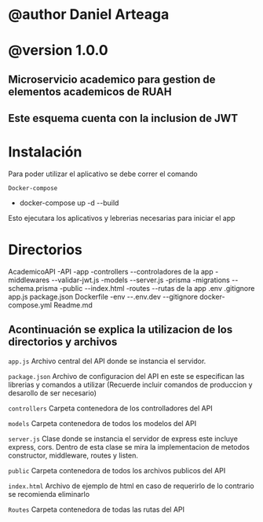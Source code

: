 # @author Daniel Arteaga
# @version 1.0.0
 
## Microservicio academico para gestion de elementos academicos de RUAH
## Este esquema cuenta con la inclusion de JWT

# Instalación
Para poder utilizar el aplicativo se debe correr el comando 

``` Docker-compose ```
- docker-compose up -d --build

Esto ejecutara los aplicativos y lebrerias necesarias para iniciar el app

# Directorios

AcademicoAPI
    -API
        -app
            -controllers
                --controladores de la app
            -middlewares
                --validar-jwt.js
            -models
                --server.js
            -prisma
                -migrations
                --schema.prisma
            -public
                --index.html
            -routes
                --rutas de la app
            .env
            .gitignore
            app.js
            package.json
        Dockerfile
    -env
        --.env.dev
    --gitignore
    docker-compose.yml
    Readme.md

## Acontinuación se explica la utilizacion de los directorios y archivos

```app.js```
Archivo central del API donde se instancia el servidor.

```package.json```
Archivo de configuracion del API en este se especifican las librerias y comandos a utilizar (Recuerde incluir comandos de produccion y desarollo de ser necesario)

```controllers```
Carpeta contenedora de los controlladores del API


```models```
Carpeta contenedora de todos los modelos del API

```server.js```
Clase donde se instancia el servidor de express este incluye express, cors.
Dentro de esta clase se mira la implementacion de metodos constructor, middleware, routes y listen.

```public```
Carpeta contenedora de todos los archivos publicos del API

```index.html```
Archivo de ejemplo de html en caso de requerirlo de lo contrario se recomienda eliminarlo

```Routes```
Carpeta contenedora de todas las rutas del API




